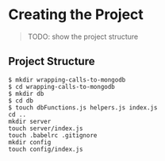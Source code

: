 # Creating the Project

> TODO: show the project structure


## Project Structure

```console
$ mkdir wrapping-calls-to-mongodb
$ cd wrapping-calls-to-mongodb
$ mkdir db
$ cd db
$ touch dbFunctions.js helpers.js index.js
cd ..
mkdir server
touch server/index.js
touch .babelrc .gitignore
mkdir config
touch config/index.js
```
